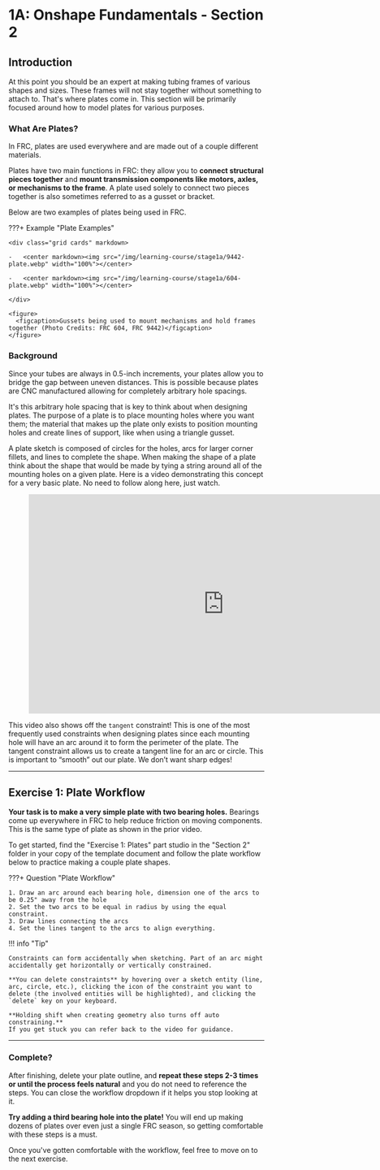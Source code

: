 # 1A: Onshape Fundamentals - Section 2
## Introduction

At this point you should be an expert at making tubing frames of various shapes and sizes. These frames will not stay together without something to attach to. That's where plates come in. This section will be primarily focused around how to model plates for various purposes.

### What Are Plates?

In FRC, plates are used everywhere and are made out of a couple different materials.

Plates have two main functions in FRC: they allow you to **connect structural pieces together** and **mount transmission components like motors, axles, or mechanisms to the frame**. A plate used solely to connect two pieces together is also sometimes referred to as a gusset or bracket. 

Below are two examples of plates being used in FRC.

???+ Example "Plate Examples"

    <div class="grid cards" markdown>

    -   <center markdown><img src="/img/learning-course/stage1a/9442-plate.webp" width="100%"></center>

    -   <center markdown><img src="/img/learning-course/stage1a/604-plate.webp" width="100%"></center>

    </div>

    <figure>
      <figcaption>Gussets being used to mount mechanisms and hold frames together (Photo Credits: FRC 604, FRC 9442)</figcaption>
    </figure>



### Background

Since your tubes are always in 0.5-inch increments, your plates allow you to bridge the gap between uneven distances. This is possible because plates are CNC manufactured allowing for completely arbitrary hole spacings.

It's this arbitrary hole spacing that is key to think about when designing plates. The purpose of a plate is to place mounting holes where you want them; the material that makes up the plate only exists to position mounting holes and create lines of support, like when using a triangle gusset.

A plate sketch is composed of circles for the holes, arcs for larger corner fillets, and lines to complete the shape. When making the shape of a plate think about the shape that would be made by tying a string around all of the mounting holes on a given plate. Here is a video demonstrating this concept for a very basic plate. No need to follow along here, just watch.

<figure>
    <iframe width="768" height="432" src="https://www.youtube.com/embed/mXzX9wmipV8?rel=0" title="YouTube video player" frameborder="0" allow="accelerometer; autoplay; clipboard-write; encrypted-media; gyroscope; picture-in-picture; web-share" allowfullscreen></iframe>
</figure>

This video also shows off the `tangent` constraint! This is one of the most frequently used constraints when designing plates since each mounting hole will have an arc around it to form the perimeter of the plate. The tangent constraint allows us to create a tangent line for an arc or circle. This is important to “smooth” out our plate. We don’t want sharp edges!

---

## Exercise 1: Plate Workflow

**Your task is to make a very simple plate with two bearing holes.** Bearings come up everywhere in FRC to help reduce friction on moving components. This is the same type of plate as shown in the prior video.

To get started, find the "Exercise 1: Plates" part studio in the "Section 2" folder in your copy of the template document and follow the plate workflow below to practice making a couple plate shapes.

???+ Question "Plate Workflow"

    1. Draw an arc around each bearing hole, dimension one of the arcs to be 0.25" away from the hole 
    2. Set the two arcs to be equal in radius by using the equal constraint.
    3. Draw lines connecting the arcs
    4. Set the lines tangent to the arcs to align everything.

!!! info "Tip"

    Constraints can form accidentally when sketching. Part of an arc might accidentally get horizontally or vertically constrained.
    
    **You can delete constraints** by hovering over a sketch entity (line, arc, circle, etc.), clicking the icon of the constraint you want to delete (the involved entities will be highlighted), and clicking the `delete` key on your keyboard.
    
    **Holding shift when creating geometry also turns off auto constraining.** 
    If you get stuck you can refer back to the video for guidance.

---

### Complete?

After finishing, delete your plate outline, and **repeat these steps 2-3 times or until the process feels natural** and you do not need to reference the steps. You can close the workflow dropdown if it helps you stop looking at it.

**Try adding a third bearing hole into the plate!** You will end up making dozens of plates over even just a single FRC season, so getting comfortable with these steps is a must.

Once you've gotten comfortable with the workflow, feel free to move on to the next exercise.

<br>
